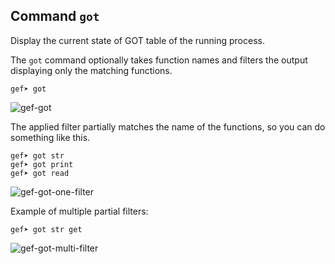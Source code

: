 ## Command `got`

Display the current state of GOT table of the running process.

The `got` command optionally takes function names and filters
the output displaying only the matching functions.
```
gef➤ got
```

![gef-got](https://i.imgur.com/554ebM3.png)

The applied filter partially matches the name of the functions, so
you can do something like this.
```
gef➤ got str
gef➤ got print
gef➤ got read
```

![gef-got-one-filter](https://i.imgur.com/IU715CG.png)

Example of multiple partial filters:
```
gef➤ got str get
```

![gef-got-multi-filter](https://i.imgur.com/7L2uLt8.png)
